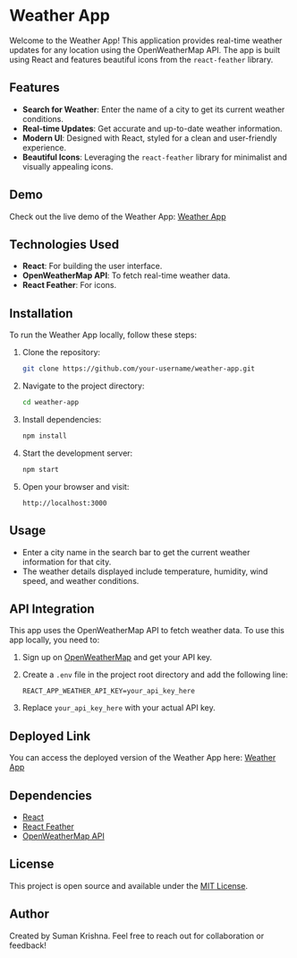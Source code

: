 # Weather App

Welcome to the Weather App! This application provides real-time weather updates for any location using the OpenWeatherMap API. The app is built using React and features beautiful icons from the `react-feather` library.

## Features

- **Search for Weather**: Enter the name of a city to get its current weather conditions.
- **Real-time Updates**: Get accurate and up-to-date weather information.
- **Modern UI**: Designed with React, styled for a clean and user-friendly experience.
- **Beautiful Icons**: Leveraging the `react-feather` library for minimalist and visually appealing icons.

## Demo

Check out the live demo of the Weather App: [Weather App](https://mausamtracker.netlify.app/)

## Technologies Used

- **React**: For building the user interface.
- **OpenWeatherMap API**: To fetch real-time weather data.
- **React Feather**: For icons.

## Installation

To run the Weather App locally, follow these steps:

1. Clone the repository:

   ```bash
   git clone https://github.com/your-username/weather-app.git
   ```

2. Navigate to the project directory:

   ```bash
   cd weather-app
   ```

3. Install dependencies:

   ```bash
   npm install
   ```

4. Start the development server:

   ```bash
   npm start
   ```

5. Open your browser and visit:

   ```
   http://localhost:3000
   ```

## Usage

- Enter a city name in the search bar to get the current weather information for that city.
- The weather details displayed include temperature, humidity, wind speed, and weather conditions.

## API Integration

This app uses the OpenWeatherMap API to fetch weather data. To use this app locally, you need to:

1. Sign up on [OpenWeatherMap](https://openweathermap.org/) and get your API key.
2. Create a `.env` file in the project root directory and add the following line:

   ```env
   REACT_APP_WEATHER_API_KEY=your_api_key_here
   ```

3. Replace `your_api_key_here` with your actual API key.

## Deployed Link

You can access the deployed version of the Weather App here: [Weather App](https://mausamtracker.netlify.app/)

## Dependencies

- [React](https://reactjs.org/)
- [React Feather](https://react-feather.com/)
- [OpenWeatherMap API](https://openweathermap.org/api)

## License

This project is open source and available under the [MIT License](LICENSE).

## Author

Created by Suman Krishna. Feel free to reach out for collaboration or feedback!
